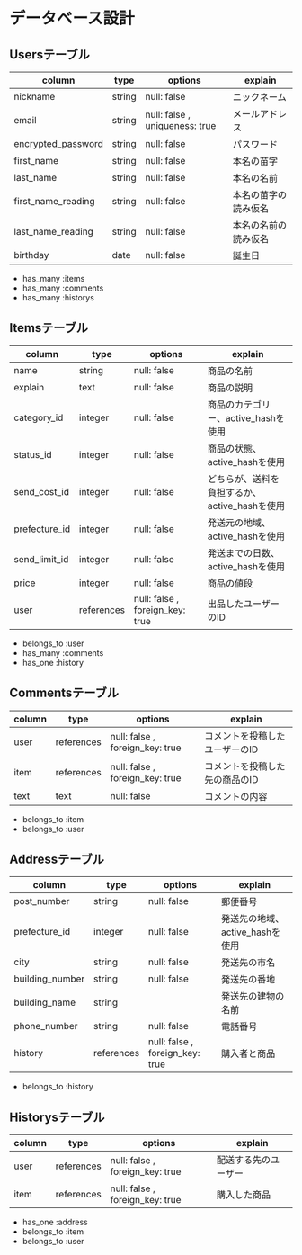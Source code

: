 # データベース設計

## Usersテーブル
|column             |type    |options                        |explain                                |
|-------------------|--------|-------------------------------|---------------------------------------|
|nickname           |string  |null: false                    |ニックネーム                             |
|email              |string  |null: false , uniqueness: true |メールアドレス                           |
|encrypted_password |string  |null: false                    |パスワード                              |
|first_name         |string  |null: false                    |本名の苗字                              |
|last_name          |string  |null: false                    |本名の名前                              |
|first_name_reading |string  |null: false                    |本名の苗字の読み仮名                      |
|last_name_reading  |string  |null: false                    |本名の名前の読み仮名                      |
|birthday           |date    |null: false                    |誕生日                                  |

- has_many :items
- has_many :comments
- has_many :historys


## Itemsテーブル
|column        |type           |options                        |explain                                |
|--------------|---------------|-------------------------------|------------------------------------|
|name          |string         |null: false                    |商品の名前                                |
|explain       |text           |null: false                    |商品の説明                                |
|category_id   |integer        |null: false                    |商品のカテゴリー、active_hashを使用         |
|status_id     |integer        |null: false                    |商品の状態、active_hashを使用              |
|send_cost_id  |integer        |null: false                    |どちらが、送料を負担するか、active_hashを使用 |
|prefecture_id |integer        |null: false                    |発送元の地域、active_hashを使用            |
|send_limit_id |integer        |null: false                    |発送までの日数、active_hashを使用          |
|price         |integer        |null: false                    |商品の値段                               |
|user          |references     |null: false , foreign_key: true|出品したユーザーのID                       |

- belongs_to :user
- has_many :comments
- has_one :history


## Commentsテーブル
|column  |type       |options                        |explain                  |
|--------|-----------|-------------------------------|-------------------------|
|user    |references |null: false , foreign_key: true|コメントを投稿したユーザーのID|
|item    |references |null: false , foreign_key: true|コメントを投稿した先の商品のID|
|text    |text       |null: false                    |コメントの内容              |

- belongs_to :item
- belongs_to :user

## Addressテーブル
|column          |type       |options                         |explain                      |
|----------------|-----------|--------------------------------|-----------------------------|
|post_number     |string     |null: false                     |郵便番号                      |
|prefecture_id   |integer    |null: false                     |発送先の地域、active_hashを使用 |
|city            |string     |null: false                     |発送先の市名                   |
|building_number |string     |null: false                     |発送先の番地                   |
|building_name   |string     |                                |発送先の建物の名前              |
|phone_number    |string     |null: false                     |電話番号                      |
|history         |references |null: false  , foreign_key: true|購入者と商品                   |

- belongs_to :history

## Historysテーブル
|column |type      |options                        |explain           |
|-------|----------|-------------------------------|------------------|
|user   |references|null: false , foreign_key: true|配送する先のユーザー |
|item   |references|null: false , foreign_key: true|購入した商品        |

- has_one :address
- belongs_to :item
- belongs_to :user